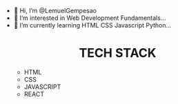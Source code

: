 - 👋 Hi, I’m @LemuelGempesao
- 👀 I’m interested in Web Development Fundamentals...
- 🌱 I’m currently learning  HTML CSS Javascript Python...
  <div>
    <h1 align="center">TECH STACK</h1>
    <ul>
      <li>HTML</li>
      <li>CSS</li>
      <li>JAVASCRIPT</li>
      <li>REACT</li>
    </ul>
  </div>

<!---
LemuelGempesao/LemuelGempesao is a ✨ special ✨ repository because its `README.md` (this file) appears on your GitHub profile.
You can click the Preview link to take a look at your changes.
--->
